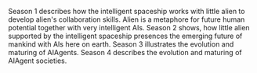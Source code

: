Season 1 describes how the intelligent spaceship works with little alien to develop alien's collaboration skills. Alien is a metaphore for future human potential together with very intelligent AIs.
Season 2 shows, how little alien supported by the intelligent spaceship presences the emerging future of mankind with AIs here on earth.
Season 3 illustrates the evolution and maturing of AIAgents.
Season 4 describes the evolution and maturing of AIAgent societies.
